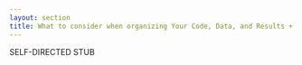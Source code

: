 ```yaml
---
layout: section
title: What to consider when organizing Your Code, Data, and Results + Tools to Help
---
```


SELF-DIRECTED STUB
